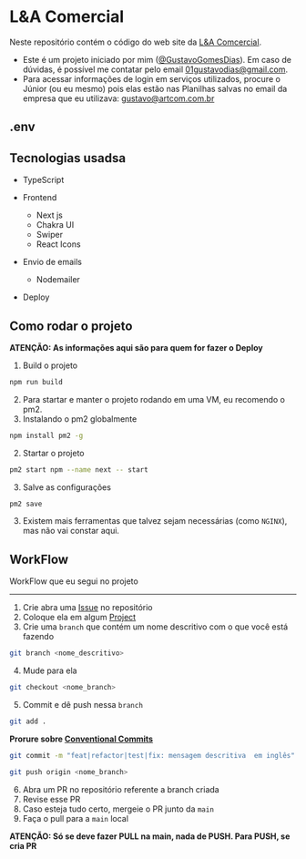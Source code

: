 # L&A Comercial

Neste repositório contém o código do web site da [L&A Comcercial](#).

- Este é um projeto iniciado por mim ([@GustavoGomesDias](https://github.com/GustavoGomesDias)). Em caso de dúvidas, é possível me contatar pelo email 01gustavodias@gmail.com.
- Para acessar informações de login em serviços utilizados, procure o Júnior (ou eu mesmo) pois elas estão nas Planilhas salvas no email da empresa que eu utilizava: gustavo@artcom.com.br

## .env


## Tecnologias usadsa
- TypeScript

- Frontend
  - Next js
  - Chakra UI
  - Swiper
  - React Icons

- Envio de emails
  - Nodemailer

- Deploy

## Como rodar o projeto
**ATENÇÃO: As informações aqui são para quem for fazer o Deploy**

1. Build o projeto
```bash
npm run build
```

2. Para startar e manter o projeto rodando em uma VM, eu recomendo o pm2.
  1. Instalando o pm2 globalmente
  ```bash
  npm install pm2 -g
  ```
  2. Startar o projeto
  ```bash
  pm2 start npm --name next -- start
  ```
  3. Salve as configurações
  ```bash
  pm2 save
  ```
3. Existem mais ferramentas que talvez sejam necessárias (como `NGINX`), mas não vai constar aqui.

## WorkFlow
WorkFlow que eu segui no projeto

---

1. Crie abra uma [Issue](https://github.com/Artcom-com/la-comercial/issues) no repositório
2. Coloque ela em algum [Project](https://github.com/orgs/Artcom-com/projects/1)
3. Crie uma `branch` que contém um nome descritivo com o que você está fazendo
```bash
git branch <nome_descritivo>
```
4. Mude para ela
```bash
git checkout <nome_branch>
```
5. Commit e dê push nessa `branch`
```bash
git add .
```

**Prorure sobre [Conventional Commits](https://www.conventionalcommits.org/en/v1.0.0-beta.2/)**
```bash
git commit -m "feat|refactor|test|fix: mensagem descritiva  em inglês"
```

```bash
git push origin <nome_branch>
```
6. Abra um PR no repositório referente a branch criada
7. Revise esse PR
8. Caso esteja tudo certo, mergeie o PR junto da `main`
9. Faça o pull para a `main` local

**ATENÇÃO: Só se deve fazer PULL na main, nada de PUSH. Para PUSH, se cria PR**